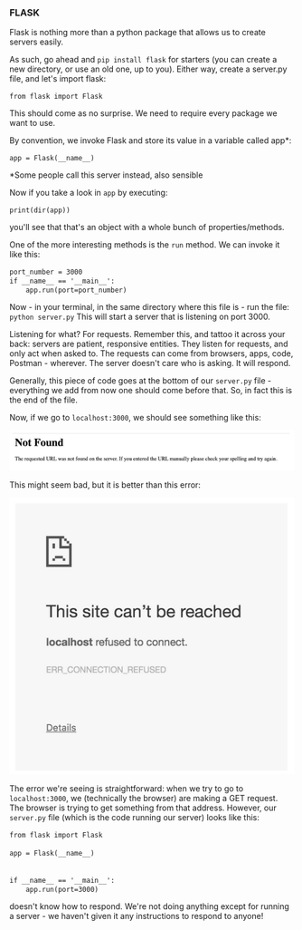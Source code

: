 ### FLASK
Flask is nothing more than a python package that allows us to create servers easily.

As such, go ahead and `pip install flask` for starters (you can create a new directory, or use an old one, up to you). Either way, create a server.py file, and let's import flask:

```
from flask import Flask
```

This should come as no surprise. We need to require every package we want to use.

By convention, we invoke Flask and store its value in a variable called app*:

```
app = Flask(__name__)
```

*Some people call this server instead, also sensible

Now if you take a look in ```app``` by executing:

```
print(dir(app))
```


you'll see that that's an object with a whole bunch of properties/methods.

One of the more interesting methods is the ```run``` method. We can invoke it like this:

```
port_number = 3000
if __name__ == '__main__':
	app.run(port=port_number)
```


Now - in your terminal, in the same directory where this file is - run the file: ```python server.py```
This will start a server that is listening on port 3000.

Listening for what? For requests. Remember this, and tattoo it across your back: servers are patient, responsive entities. They listen for requests, and only act when asked to. The requests can come from browsers, apps, code, Postman - wherever. The server doesn't care who is asking. It will respond.

Generally, this piece of code goes at the bottom of our ```server.py``` file - everything we add from now one should come before that. So, in fact this is the end of the file.

Now, if we go to ```localhost:3000```, we should see something like this:

![alt text](./flask01.png)

This might seem bad, but it is better than this error:

![alt text](flask02.png)

The error we're seeing is straightforward: when we try to go to ```localhost:3000```, we (technically the browser) are making a GET request. The browser is trying to get something from that address. However, our ```server.py``` file (which is the code running our server) looks like this:

```
from flask import Flask

app = Flask(__name__)


if __name__ == '__main__':
	app.run(port=3000)
```


doesn't know how to respond.
We're not doing anything except for running a server - we haven't given it any instructions to respond to anyone!
